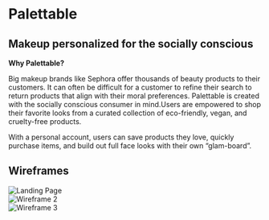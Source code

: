 # Palettable #

## Makeup personalized for the socially conscious

__Why Palettable?__

Big makeup brands like Sephora offer thousands of beauty products to their customers. It can often be difficult for a customer to refine their search to return products that align with their moral preferences.
Palettable is created with the socially conscious consumer in mind.Users are empowered to shop their favorite looks from a curated collection of eco-friendly, vegan, and cruelty-free products.
 
With a personal account, users can save products they love, quickly purchase items, and build out full face looks with their own “glam-board”. 

## Wireframes
![Landing Page](https://imgur.com/li83uev)  
![Wireframe 2](url)  
![Wireframe 3](url)  

